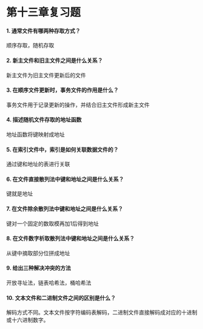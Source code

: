 # 第十三章复习题

#### 1. 通常文件有哪两种存取方式？

顺序存取，随机存取

#### 2. 新主文件和旧主文件之间是什么关系？

新主文件为旧主文件更新后的文件

#### 3. 在顺序文件更新时，事务文件的作用是什么？

事务文件用于记录更新的操作，并结合旧主文件形成新主文件

#### 4. 描述随机文件存取的地址函数

地址函数将键映射成地址

#### 5. 在索引文件中，索引是如何关联数据文件的？

通过键和地址的表进行关联

#### 6. 在文件直接散列法中键和地址之间是什么关系？

键就是地址

#### 7. 在文件除余散列法中键和地址之间是什么关系？

键对一个固定的数取模再加1后得到地址

#### 8. 在文件数字析取散列法中键和地址之间是什么关系？

从键中摘取部分位拼成地址

#### 9. 给出三种解决冲突的方法

开放寻址法，链表哈希法，桶哈希法

#### 10. 文本文件和二进制文件之间的区别是什么？

解码方式不同。文本文件按字符编码表解码，二进制文件直接解码成对应的十进制或十六进制数字。